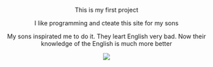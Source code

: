 <p align="center">This is my first project</p>
<p align="center">I like programming and cteate this site for my sons</p>
<p align="center">My sons inspirated me to do it. They leart English very bad. Now their knowledge of the English is much more better</p>

<p align="center"><img src="https://laravel.com/assets/img/components/logo-laravel.svg"></p>
